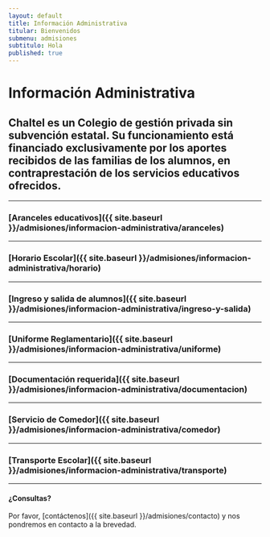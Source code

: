 ```yaml
---
layout: default
title: Información Administrativa
titular: Bienvenidos
submenu: admisiones
subtitulo: Hola
published: true
---
```


# Información Administrativa

## Chaltel es un Colegio de gestión privada sin subvención estatal. Su funcionamiento está financiado exclusivamente por los aportes recibidos de las familias de los alumnos, en contraprestación de los servicios educativos ofrecidos.

---

### [Aranceles educativos]({{ site.baseurl }}/admisiones/informacion-administrativa/aranceles)

---

### [Horario Escolar]({{ site.baseurl }}/admisiones/informacion-administrativa/horario)


---

### [Ingreso y salida de alumnos]({{ site.baseurl }}/admisiones/informacion-administrativa/ingreso-y-salida)


---

### [Uniforme Reglamentario]({{ site.baseurl }}/admisiones/informacion-administrativa/uniforme)

---

### [Documentación requerida]({{ site.baseurl }}/admisiones/informacion-administrativa/documentacion)

---

### [Servicio de Comedor]({{ site.baseurl }}/admisiones/informacion-administrativa/comedor)

---

### [Transporte Escolar]({{ site.baseurl }}/admisiones/informacion-administrativa/transporte) 

 

---

#### ¿Consultas?
Por favor, [contáctenos]({{ site.baseurl }}/admisiones/contacto) y nos pondremos en contacto a la brevedad.